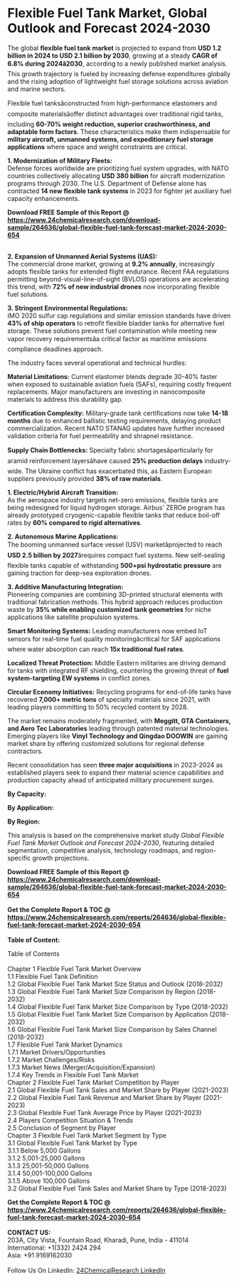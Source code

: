 <h1>Flexible Fuel Tank Market, Global Outlook and Forecast 2024-2030</h1><p>The global <strong>flexible fuel tank market</strong> is projected to expand from <strong>USD 1.2 billion in 2024 to USD 2.1 billion by 2030</strong>, growing at a steady <strong>CAGR of 6.8% during 2024â2030</strong>, according to a newly published market analysis. This growth trajectory is fueled by increasing defense expenditures globally and the rising adoption of lightweight fuel storage solutions across aviation and marine sectors.</p><p>Flexible fuel tanksâconstructed from high-performance elastomers and composite materialsâoffer distinct advantages over traditional rigid tanks, including <strong>60-70% weight reduction, superior crashworthiness, and adaptable form factors</strong>. These characteristics make them indispensable for <strong>military aircraft, unmanned systems, and expeditionary fuel storage applications</strong> where space and weight constraints are critical.</p><p><strong>1. Modernization of Military Fleets:</strong><br>
Defense forces worldwide are prioritizing fuel system upgrades, with NATO countries collectively allocating <strong>USD 380 billion</strong> for aircraft modernization programs through 2030. The U.S. Department of Defense alone has contracted <strong>14 new flexible tank systems</strong> in 2023 for fighter jet auxiliary fuel capacity enhancements.</p><div><b>Download FREE Sample of this Report @ 
            <a href="https://www.24chemicalresearch.com/download-sample/264636/global-flexible-fuel-tank-forecast-market-2024-2030-654">
            https://www.24chemicalresearch.com/download-sample/264636/global-flexible-fuel-tank-forecast-market-2024-2030-654</a></b></div><br><p><strong>2. Expansion of Unmanned Aerial Systems (UAS):</strong><br>
The commercial drone market, growing at <strong>9.2% annually</strong>, increasingly adopts flexible tanks for extended flight endurance. Recent FAA regulations permitting beyond-visual-line-of-sight (BVLOS) operations are accelerating this trend, with <strong>72% of new industrial drones</strong> now incorporating flexible fuel solutions.</p><p><strong>3. Stringent Environmental Regulations:</strong><br>
IMO 2020 sulfur cap regulations and similar emission standards have driven <strong>43% of ship operators</strong> to retrofit flexible bladder tanks for alternative fuel storage. These solutions prevent fuel contamination while meeting new vapor recovery requirementsâa critical factor as maritime emissions compliance deadlines approach.</p><p>The industry faces several operational and technical hurdles:</p><p><strong>Material Limitations:</strong> Current elastomer blends degrade 30-40% faster when exposed to sustainable aviation fuels (SAFs), requiring costly frequent replacements. Major manufacturers are investing in nanocomposite materials to address this durability gap.</p><p><strong>Certification Complexity:</strong> Military-grade tank certifications now take <strong>14-18 months</strong> due to enhanced ballistic testing requirements, delaying product commercialization. Recent NATO STANAG updates have further increased validation criteria for fuel permeability and shrapnel resistance.</p><p><strong>Supply Chain Bottlenecks:</strong> Specialty fabric shortagesâparticularly for aramid reinforcement layersâhave caused <strong>25% production delays</strong> industry-wide. The Ukraine conflict has exacerbated this, as Eastern European suppliers previously provided <strong>38% of raw materials</strong>.</p><p><strong>1. Electric/Hybrid Aircraft Transition:</strong><br>
As the aerospace industry targets net-zero emissions, flexible tanks are being redesigned for liquid hydrogen storage. Airbus' ZEROe program has already prototyped cryogenic-capable flexible tanks that reduce boil-off rates by <strong>60% compared to rigid alternatives</strong>.</p><p><strong>2. Autonomous Marine Applications:</strong><br>
The booming unmanned surface vessel (USV) marketâprojected to reach <strong>USD 2.5 billion by 2027</strong>ârequires compact fuel systems. New self-sealing flexible tanks capable of withstanding <strong>500+psi hydrostatic pressure</strong> are gaining traction for deep-sea exploration drones.</p><p><strong>3. Additive Manufacturing Integration:</strong><br>
Pioneering companies are combining 3D-printed structural elements with traditional fabrication methods. This hybrid approach reduces production waste by <strong>35% while enabling customized tank geometries</strong> for niche applications like satellite propulsion systems.</p><p><strong>Smart Monitoring Systems:</strong> Leading manufacturers now embed IoT sensors for real-time fuel quality monitoringâcritical for SAF applications where water absorption can reach <strong>15x traditional fuel rates</strong>.</p><p><strong>Localized Threat Protection:</strong> Middle Eastern militaries are driving demand for tanks with integrated RF shielding, countering the growing threat of <strong>fuel system-targeting EW systems</strong> in conflict zones.</p><p><strong>Circular Economy Initiatives:</strong> Recycling programs for end-of-life tanks have recovered <strong>7,000+ metric tons</strong> of specialty materials since 2021, with leading players committing to 50% recycled content by 2028.</p><p>The market remains moderately fragmented, with <strong>Meggitt, GTA Containers, and Aero Tec Laboratories</strong> leading through patented material technologies. Emerging players like <strong>Vinyl Technology and Qingdao DOOWIN</strong> are gaining market share by offering customized solutions for regional defense contractors.</p><p>Recent consolidation has seen <strong>three major acquisitions</strong> in 2023-2024 as established players seek to expand their material science capabilities and production capacity ahead of anticipated military procurement surges.</p><p><strong>By Capacity:</strong></p><p><strong>By Application:</strong></p><p><strong>By Region:</strong></p><p>This analysis is based on the comprehensive market study <em>Global Flexible Fuel Tank Market Outlook and Forecast 2024-2030</em>, featuring detailed segmentation, competitive analysis, technology roadmaps, and region-specific growth projections.</p><div><b>Download FREE Sample of this Report @ 
            <a href="https://www.24chemicalresearch.com/download-sample/264636/global-flexible-fuel-tank-forecast-market-2024-2030-654">
            https://www.24chemicalresearch.com/download-sample/264636/global-flexible-fuel-tank-forecast-market-2024-2030-654</a></b></div><br><div><b>Get the Complete Report & TOC @ 
            <a href="https://www.24chemicalresearch.com/reports/264636/global-flexible-fuel-tank-forecast-market-2024-2030-654">
            https://www.24chemicalresearch.com/reports/264636/global-flexible-fuel-tank-forecast-market-2024-2030-654</a></b></div><br>
            <b>Table of Content:</b><p>Table of Contents<br />
<br />
Chapter 1 Flexible Fuel Tank Market Overview<br />
    1.1 Flexible Fuel Tank Definition<br />
    1.2 Global Flexible Fuel Tank Market Size Status and Outlook (2018-2032)<br />
    1.3 Global Flexible Fuel Tank Market Size Comparison by Region (2018-2032)<br />
    1.4 Global Flexible Fuel Tank Market Size Comparison by Type (2018-2032)<br />
    1.5 Global Flexible Fuel Tank Market Size Comparison by Application (2018-2032)<br />
    1.6 Global Flexible Fuel Tank Market Size Comparison by Sales Channel (2018-2032)<br />
    1.7 Flexible Fuel Tank Market Dynamics<br />
        1.7.1 Market Drivers/Opportunities<br />
        1.7.2 Market Challenges/Risks<br />
        1.7.3 Market News (Merger/Acquisition/Expansion)<br />
        1.7.4 Key Trends in Flexible Fuel Tank Market<br />
Chapter 2 Flexible Fuel Tank Market Competition by Player<br />
    2.1 Global Flexible Fuel Tank Sales and Market Share by Player (2021-2023)<br />
    2.2 Global Flexible Fuel Tank Revenue and Market Share by Player (2021-2023)<br />
    2.3 Global Flexible Fuel Tank Average Price by Player (2021-2023)<br />
    2.4 Players Competition Situation & Trends<br />
    2.5 Conclusion of Segment by Player<br />
Chapter 3 Flexible Fuel Tank Market Segment by Type<br />
    3.1 Global Flexible Fuel Tank Market by Type<br />
        3.1.1 Below 5,000 Gallons<br />
        3.1.2 5,001-25,000 Gallons<br />
        3.1.3 25,001-50,000 Gallons<br />
        3.1.4 50,001-100,000 Gallons<br />
        3.1.5 Above 100,000 Gallons<br />
    3.2 Global Flexible Fuel Tank Sales and Market Share by Type (2018-2023)<br />
 </p><div><b>Get the Complete Report & TOC @ 
            <a href="https://www.24chemicalresearch.com/reports/264636/global-flexible-fuel-tank-forecast-market-2024-2030-654">
            https://www.24chemicalresearch.com/reports/264636/global-flexible-fuel-tank-forecast-market-2024-2030-654</a></b></div><br><b>CONTACT US:</b><br>
            203A, City Vista, Fountain Road, Kharadi, Pune, India - 411014<br>
            International: +1(332) 2424 294<br>
            Asia: +91 9169162030 <br><br>
            Follow Us On LinkedIn: <a href="https://www.linkedin.com/company/24chemicalresearch/">24ChemicalResearch LinkedIn</a>